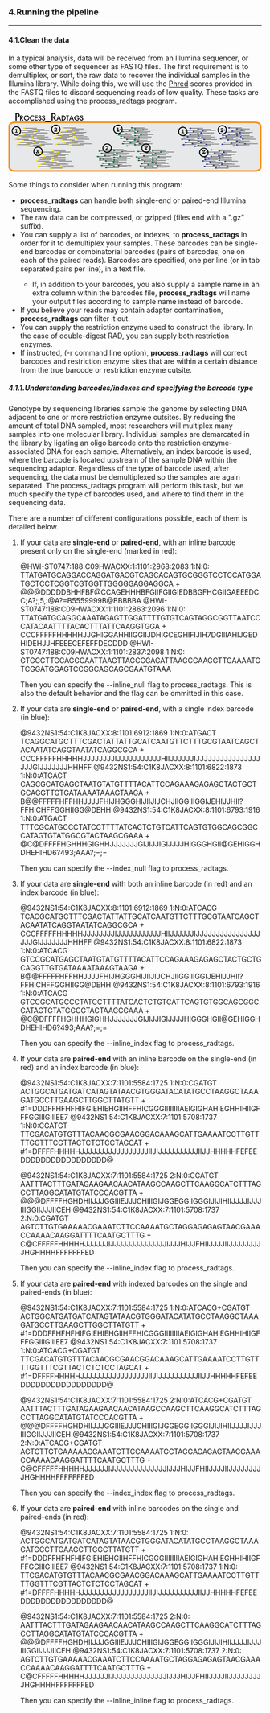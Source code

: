 <section class="manual_section">
<a name="pipe"></a>
<h3 class="sections">4.Running the pipeline <span class="top_link"></span></h3>
<hr class="manual">

<a name="clean"></a>
<h4 class="subsections">4.1.Clean the data</h4>
<p>
In a typical analysis, data will be received from an Illumina sequencer, or some other
type of sequencer as FASTQ files. The first requirement is to demultiplex, or sort, the
raw data to recover the individual samples in the Illumina library. While doing this, we
will use the <a href="http://en.wikipedia.org/wiki/Phred_quality_score">Phred</a> scores 
provided in the FASTQ files to discard sequencing reads of low
quality. These tasks are accomplished using the <span class="prog">process_radtags</span> program.
</p>
<p class="noncap_img">
 <img src="process_radtags.png">
</p>
<p>
    Some things to consider when running this program:
    </p><ul>
        <li><strong>process_radtags</strong> can handle both single-end or paired-end Illumina sequencing.</li>
        <li>The raw data can be compressed, or gzipped (files end with a "<span class="code">.gz</span>" suffix).</li>
        <li>You can supply a list of barcodes, or indexes, to <strong>process_radtags</strong> in order for it
            to demultiplex your samples. These barcodes can be single-end barcodes or combinatorial
            barcodes (pairs of barcodes, one on each of the paired reads). Barcodes are specified,
            one per line (or in tab separated pairs per line), in a text file.<br>
        </li>
        <ul>
            <li>If, in addition to your barcodes, you also supply a sample name in an extra column within the barcodes file, 
	        <strong>process_radtags</strong> will name your output files according to sample name instead of barcode.</li>
        </ul>
        <li>If you believe your reads may contain adapter contamination, <strong>process_radtags</strong> can filter it out.</li>
        <li>You can supply the restriction enzyme used to construct the library. In the case 
            of double-digest RAD, you can supply both restriction enzymes.</li>
        <li>If instructed, (<span class="code">-r</span> command line option), <strong>process_radtags</strong> will correct barcodes and
            restriction enzyme sites that are within a certain distance from the true barcode or
            restriction enzyme cutsite.</li>
    </ul>
<p></p>

<a name="barcode"></a>
<h5 class="subsubsections">4.1.1.Understanding barcodes/indexes and specifying the barcode type</h5>
<p>
    Genotype by sequencing libraries sample the genome by selecting DNA adjacent to one or more restriction enzyme
    cutsites. By reducing the amount of total DNA sampled, most researchers will multiplex many samples into one
    molecular library. Individual samples are demarcated in the library by ligating an oligo barcode onto the
    restriction enzyme-associated DNA for each sample. Alternatively, an index barcode is used, where the barcode is
    located upstream of the sample DNA within the sequencing adaptor. Regardless of the type of barcode used, after
    sequencing, the data must be demultiplexed so the samples are again separated. The <span class="prog">process_radtags</span>  program will perform this task, but we much specify the type of barcodes used,
    and where to find them in the sequencing data.
</p>
<p>
    There are a number of different configurations possible, each of them is detailed below.
</p>
<ol>
    <li>
        If your data are <strong>single-end</strong> or <strong>paired-end</strong>, with an inline barcode present only on the single-end (marked in red):<br>
<p class="code">@HWI-ST0747:188:C09HWACXX:1:1101:2968:2083 1:N:0:
<span class="inline_bc">TTATG</span>ATGCAGGACCAGGATGACGTCAGCACAGTGCGGGTCCTCCATGGATGCTCCTCGGTCGTGGTTGGGGGAGGAGGCA
+
@@@DDDDDBHHFBF@CCAGEHHHBFGIIFGIIGIEDBBGFHCGIIGAEEEDCC;A?;;5,:@A?=B5559999B@BBBBBA
@HWI-ST0747:188:C09HWACXX:1:1101:2863:2096 1:N:0:
<span class="inline_bc">TTATG</span>ATGCAGGCAAATAGAGTTGGATTTTGTGTCAGTAGGCGGTTAATCCCATACAATTTTACACTTTATTCAAGGTGGA
+
CCCFFFFFHHHHHJJGHIGGAHHIIGGIIJDHIGCEGHIFIJIH7DGIIIAHIJGEDHIDEHJJHFEEECEFEFFDECDDD
@HWI-ST0747:188:C09HWACXX:1:1101:2837:2098 1:N:0:
<span class="inline_bc">GTGCC</span>TTGCAGGCAATTAAGTTAGCCGAGATTAAGCGAAGGTTGAAAATGTCGGATGGAGTCCGGCAGCAGCGAATGTAAA
</p>
<p>
    Then you can specify the <span class="code">--inline_null</span> flag to <span class="prog">process_radtags</span>. This is also the 
    default behavior and the flag can be ommitted in this case.
</p>
</li>

<li>
If your data are <strong>single-end</strong> or <strong>paired-end</strong>, with a single index barcode (in blue):<br>
<p class="code">@9432NS1:54:C1K8JACXX:8:1101:6912:1869 1:N:0:<span class="index_bc">ATGACT</span>
TCAGGCATGCTTTCGACTATTATTGCATCAATGTTCTTTGCGTAATCAGCTACAATATCAGGTAATATCAGGCGCA
+
CCCFFFFFHHHHHJJJJJJJJIJJJJJJJJJJJHIIJJJJJJIJJJJJJJJJJJJJJJJJJJGIJJJJJJJHHHFF
@9432NS1:54:C1K8JACXX:8:1101:6822:1873 1:N:0:<span class="index_bc">ATGACT</span>
CAGCGCATGAGCTAATGTATGTTTTACATTCCAGAAAGAGAGCTACTGCTGCAGGTTGTGATAAAATAAAGTAAGA
+
B@@FFFFFHFFHHJJJJFHIJHGGGHIJIIJIJCHJIIGGIIIGGIJEHIJJHII?FFHICHFFGGHIIGG@DEHH
@9432NS1:54:C1K8JACXX:8:1101:6793:1916 1:N:0:<span class="index_bc">ATGACT</span>
TTTCGCATGCCCTATCCTTTTATCACTCTGTCATTCAGTGTGGCAGCGGCCATAGTGTATGGCGTACTAAGCGAAA
+
@C@DFFFFHGHHHGIGHHJJJJJJJGIJIJJIGIJJJJHIGGGHGII@GEHIGGHDHEHIHD6?493;AAA?;=;=
</p>
<p>
Then you can specify the <span class="code">--index_null</span> flag to <span class="prog">process_radtags</span>.
</p>
</li>

<li>
If your data are <strong>single-end</strong> with both an inline barcode (in red) and an index barcode (in blue):<br>
<p class="code">@9432NS1:54:C1K8JACXX:8:1101:6912:1869 1:N:0:<span class="index_bc">ATCACG</span>
<span class="inline_bc">TCACG</span>CATGCTTTCGACTATTATTGCATCAATGTTCTTTGCGTAATCAGCTACAATATCAGGTAATATCAGGCGCA
+
CCCFFFFFHHHHHJJJJJJJJIJJJJJJJJJJJHIIJJJJJJIJJJJJJJJJJJJJJJJJJJGIJJJJJJJHHHFF
@9432NS1:54:C1K8JACXX:8:1101:6822:1873 1:N:0:<span class="index_bc">ATCACG</span>
<span class="inline_bc">GTCCG</span>CATGAGCTAATGTATGTTTTACATTCCAGAAAGAGAGCTACTGCTGCAGGTTGTGATAAAATAAAGTAAGA
+
B@@FFFFFHFFHHJJJJFHIJHGGGHIJIIJIJCHJIIGGIIIGGIJEHIJJHII?FFHICHFFGGHIIGG@DEHH
@9432NS1:54:C1K8JACXX:8:1101:6793:1916 1:N:0:<span class="index_bc">ATCACG</span>
<span class="inline_bc">GTCCG</span>CATGCCCTATCCTTTTATCACTCTGTCATTCAGTGTGGCAGCGGCCATAGTGTATGGCGTACTAAGCGAAA
+
@C@DFFFFHGHHHGIGHHJJJJJJJGIJIJJIGIJJJJHIGGGHGII@GEHIGGHDHEHIHD6?493;AAA?;=;=
</p>
<p>
Then you can specify the <span class="code">--inline_index</span> flag to <span class="prog">process_radtags</span>.
</p>
</li>

<li>
If your data are <strong>paired-end</strong> with an inline barcode on the single-end (in red) and an index barcode (in blue):<br>
<p class="code">@9432NS1:54:C1K8JACXX:7:1101:5584:1725 1:N:0:CGATGT
<span class="inline_bc">ACTGG</span>CATGATGATCATAGTATAACGTGGGATACATATGCCTAAGGCTAAAGATGCCTTGAAGCTTGGCTTATGTT
+
#1=DDDFFHFHFHIFGIEHIEHGIIHFFHICGGGIIIIIIIIAEIGIGHAHIEGHHIHIIGFFFGGIIIGIIIEE7
@9432NS1:54:C1K8JACXX:7:1101:5708:1737 1:N:0:CGATGT
<span class="inline_bc">TTCGA</span>CATGTGTTTACAACGCGAACGGACAAAGCATTGAAAATCCTTGTTTTGGTTTCGTTACTCTCTCCTAGCAT
+
#1=DFFFFHHHHHJJJJJJJJJJJJJJJJJIIJIJJJJJJJJJJIIJJHHHHHFEFEEDDDDDDDDDDDDDDDDD@
</p>
<p class="code">@9432NS1:54:C1K8JACXX:7:1101:5584:1725 2:N:0:<span class="index_bc">CGATGT</span>
AATTTACTTTGATAGAAGAACAACATAAGCCAAGCTTCAAGGCATCTTTAGCCTTAGGCATATGTATCCCACGTTA
+
@@@DFFFFHGHDHIIJJJGGIIIEJJJCHIIIGIJGGEGGIIGGGIJIJIHIIJJJJIJJJIIIGGIIJJJIICEH
@9432NS1:54:C1K8JACXX:7:1101:5708:1737 2:N:0:<span class="index_bc">CGATGT</span>
AGTCTTGTGAAAAACGAAATCTTCCAAAATGCTAGGAGAGAGTAACGAAACCAAAACAAGGATTTTCAATGCTTTG
+
C@CFFFFFHHHHHJJJJJJIJJJJJJJJJJJJJJIJJJHIJJFHIIJJJJIIJJJJJJJJJHGHHHHFFFFFFFED
</p>
<p>
Then you can specify the <span class="code">--inline_index</span> flag to <span class="prog">process_radtags</span>.
</p>
</li>

<li>
If your data are <strong>paired-end</strong> with indexed barcodes on the single and paired-ends (in blue):<br>
<p class="code">@9432NS1:54:C1K8JACXX:7:1101:5584:1725 1:N:0:<span class="index_bc">ATCACG+CGATGT</span>
ACTGGCATGATGATCATAGTATAACGTGGGATACATATGCCTAAGGCTAAAGATGCCTTGAAGCTTGGCTTATGTT
+
#1=DDDFFHFHFHIFGIEHIEHGIIHFFHICGGGIIIIIIIIAEIGIGHAHIEGHHIHIIGFFFGGIIIGIIIEE7
@9432NS1:54:C1K8JACXX:7:1101:5708:1737 1:N:0:<span class="index_bc">ATCACG+CGATGT</span>
TTCGACATGTGTTTACAACGCGAACGGACAAAGCATTGAAAATCCTTGTTTTGGTTTCGTTACTCTCTCCTAGCAT
+
#1=DFFFFHHHHHJJJJJJJJJJJJJJJJJIIJIJJJJJJJJJJIIJJHHHHHFEFEEDDDDDDDDDDDDDDDDD@
</p>

<p class="code">@9432NS1:54:C1K8JACXX:7:1101:5584:1725 2:N:0:<span class="index_bc">ATCACG+CGATGT</span>
AATTTACTTTGATAGAAGAACAACATAAGCCAAGCTTCAAGGCATCTTTAGCCTTAGGCATATGTATCCCACGTTA
+
@@@DFFFFHGHDHIIJJJGGIIIEJJJCHIIIGIJGGEGGIIGGGIJIJIHIIJJJJIJJJIIIGGIIJJJIICEH
@9432NS1:54:C1K8JACXX:7:1101:5708:1737 2:N:0:<span class="index_bc">ATCACG+CGATGT</span>
AGTCTTGTGAAAAACGAAATCTTCCAAAATGCTAGGAGAGAGTAACGAAACCAAAACAAGGATTTTCAATGCTTTG
+
C@CFFFFFHHHHHJJJJJJIJJJJJJJJJJJJJJIJJJHIJJFHIIJJJJIIJJJJJJJJJHGHHHHFFFFFFFED
</p>
<p>
Then you can specify the <span class="code">--index_index</span> flag to <span class="prog">process_radtags</span>.
</p>
</li>

<li>
If your data are <strong>paired-end</strong> with inline barcodes on the single and paired-ends (in red):<br>
<p class="code">@9432NS1:54:C1K8JACXX:7:1101:5584:1725 1:N:0:
<span class="inline_bc">ACTGG</span>CATGATGATCATAGTATAACGTGGGATACATATGCCTAAGGCTAAAGATGCCTTGAAGCTTGGCTTATGTT
+
#1=DDDFFHFHFHIFGIEHIEHGIIHFFHICGGGIIIIIIIIAEIGIGHAHIEGHHIHIIGFFFGGIIIGIIIEE7
@9432NS1:54:C1K8JACXX:7:1101:5708:1737 1:N:0:
<span class="inline_bc">TTCGA</span>CATGTGTTTACAACGCGAACGGACAAAGCATTGAAAATCCTTGTTTTGGTTTCGTTACTCTCTCCTAGCAT
+
#1=DFFFFHHHHHJJJJJJJJJJJJJJJJJIIJIJJJJJJJJJJIIJJHHHHHFEFEEDDDDDDDDDDDDDDDDD@
</p>
<p class="code">@9432NS1:54:C1K8JACXX:7:1101:5584:1725 2:N:0:
<span class="inline_bc">AATTT</span>ACTTTGATAGAAGAACAACATAAGCCAAGCTTCAAGGCATCTTTAGCCTTAGGCATATGTATCCCACGTTA
+
@@@DFFFFHGHDHIIJJJGGIIIEJJJCHIIIGIJGGEGGIIGGGIJIJIHIIJJJJIJJJIIIGGIIJJJIICEH
@9432NS1:54:C1K8JACXX:7:1101:5708:1737 2:N:0:
<span class="inline_bc">AGTCT</span>TGTGAAAAACGAAATCTTCCAAAATGCTAGGAGAGAGTAACGAAACCAAAACAAGGATTTTCAATGCTTTG
+
C@CFFFFFHHHHHJJJJJJIJJJJJJJJJJJJJJIJJJHIJJFHIIJJJJIIJJJJJJJJJHGHHHHFFFFFFFED
</p>
<p>
Then you can specify the <span class="code">--inline_inline</span> flag to <span class="prog">process_radtags</span>.
</p>
</li>

</ol>